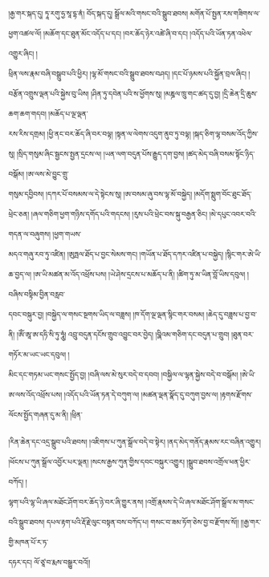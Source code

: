 ﻿  
།རྒྱ་གར་སྐད་དུ། ཏཱ་རགུ་ཧྱ་སཱ་དྷ་ནཾ། བོད་སྐད་དུ། སྒྲོལ་མའི་གསང་བའི་སྒྲུབ་ཐབས། མགོན་པོ་སྤྱན་རས་གཟིགས་ལ་ཕྱག་འཚལ་ལོ། །མཆོག་དང་ཐུན་མོང་འདོད་པ་དང། །བར་ཆོད་ཉེར་འཚེ་ཞི་བ་དང། །འདོད་པའི་ཡོན་ཏན་འཕེལ་འགྱུར་ཞིང། །  
ཕྲིན་ལས་རྣམ་བཞི་བསྒྲུབ་པའི་ཕྱིར། །ལྷ་མོ་གསང་བའི་སྒྲུབ་ཐབས་བཤད། །དང་པོ་ཉམས་པའི་སྐྱོན་བྲལ་ཞིང། །བརྩོན་འགྲུས་ལྡན་པའི་སྐྱེས་བུ་ཡིས། །ཤིན་ཏུ་དབེན་པའི་ས་ཕྱོགས་སུ། །མཎྜལ་ཁྲུ་གང་ཚད་དུ་བྱ། །དྲི་ཆེན་དྲི་ཆུས་ཆག་ཆག་གདབ། །མཆོད་པ་ལྔ་ལྡན་  
རས་རིས་དགྲམ། །ཕྱི་ནང་བར་ཆོད་ཞི་བར་བལྟ། །སྟན་ལ་ལེགས་འདུག་ནུབ་ཏུ་བལྟ། །སྐད་ཅིག་ལྷ་བསམ་འོད་ཀྱིས་སུ། །སྲིད་གསུམ་ཞིང་སྦྱངས་སྤྱན་དྲངས་ལ། །ཡན་ལག་བདུན་པོས་རྒྱུད་དག་བྱས། །ཚད་མེད་བཞི་བསམ་སྟོང་ཉིད་བསྒོམ། །ཨ་ལས་མེ་བྱུང་གྲུ་  
གསུམ་དབྱིབས། །དཀར་པོ་བསམས་ལ་དེ་སྟེངས་སུ། །ཨ་བསམ་ཞུ་བས་ལྷ་མོ་བསྐྱེད། །མདོག་སྨུག་བོང་ཐུང་ཐོད་ཕྲེང་ཅན། །ཞལ་གཅིག་ཕྱག་གཉིས་དགོད་པའི་གདངས། །རུས་པའི་ཕྲེང་བས་སྐུ་བརྒྱན་ཅིང། །མེ་དཔུང་འབར་བའི་གདན་ལ་བཞུགས། །ཕྱག་གཡས་  
མདའ་གཞུ་རབ་ཏུ་འཛིན། །ཨུཏྤལ་ཐོད་པ་བྱང་སེམས་གང། །གཡོན་པ་ཐོད་དཀར་འཛིན་པ་བསྐྱེད། །སྙིང་གར་ཨེ་ཡི་ཆ་བྱད་ལ། །ཨ་ཡི་མཚན་མ་འོད་འཕྲོས་པས། །ཡེ་ཤེས་དྲངས་པ་མཆོད་པ་ནི། །ཚིག་ཏུ་མ་ཡིན་བློ་ཡིས་དབུལ། །བཞིས་བསྟིམ་བྱིན་བརླབ་  
དབང་བསྐུར་བྱ། །བསྐྱེད་ལ་གསང་སྔགས་ཡིད་ལ་བཟླས། །ཁ་དོག་ལྔ་ལྡན་སྙིང་གར་བསམ། །ཆེད་དུ་བཟླས་པ་བྱ་བ་ནི། །ཨོཾ་ཨཱ་ཨ་དཧི་སི་ཏུ་ཧཱུཾ། འབྲུ་བདུན་དངོས་གྲུབ་འབྱུང་བར་བྱེད། །བྮིའམ་གཅིག་དང་བདུན་པ་གྲུབ། །ཐུན་བར་གཏོར་མ་ཡང་ཡང་དབུལ། །  
མིང་དང་གཏམ་ཡང་གསང་སྤྱོད་བྱ། །བཞི་ལས་མེ་སུར་བདེ་བ་དབབ། །བསྐྱིལ་ལ་ལྷན་སྐྱེས་བདེ་བ་བསྒོམ། །ཨེ་ཡི་ཨ་ལས་འོད་འཕྲོས་པས། །འདོད་པའི་ཡོན་ཏན་དེ་བཀུག་ལ། །མཚན་ལྡན་སྣོད་དུ་བཀུག་བྱས་ལ། །རྟགས་རྫོགས་ལོངས་སྤྱོད་གཞན་དུ་མ་ནི། །ཕྲིན་  
  
།རིན་ཆེན་དང་འདྲ་སྒྲུབ་པའི་ཐབས། །འཇིགས་པ་ཀུན་སྒྲོལ་བདེ་བ་སྟེར། །ནད་མེད་གནོད་རྣམས་རང་བཞིན་འགྱུར། །ཕོངས་པ་ཀུན་སྒྲོལ་འབྱོར་པར་ལྡན། །སངས་རྒྱས་ཀུན་གྱིས་དབང་བསྐུར་འགྱུར། །སྒྲུབ་ཐབས་འགྲོལ་ཕན་ཕྱིར་བཀོད། །  
ལྷག་པའི་ལྷ་ཡི་ཞལ་མཐོང་ཤོག་བར་ཆོད་ཉེ་བར་ཞི་གྱུར་ནས། །འགྲོ་རྣམས་དེ་ཡི་ཞལ་མཐོང་ཤོག་སྒྲོལ་མ་གསང་བའི་སྒྲུབ་ཐབས། དཔལ་རྟག་པའི་རྡོ་རྗེ་ལུང་བསྟན་བས་བཀོད་པ། གསང་བ་ཟམ་ཏོག་ཅེས་བྱ་བ་རྫོགས་སོ།། །།རྒྱ་གར་གྱི་མཁན་པོ་ར་ཏ་  
དཧར་དང། ལོ་ཙཱ་བ་རྨས་བསྒྱུར་བའོ།།  
  
  
